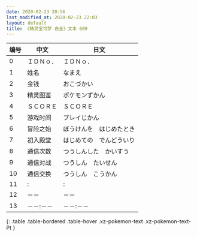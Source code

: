 ```yaml
---
date: 2020-02-23 20:56
last_modified_at: 2020-02-23 22:03
layout: default
title: 《精灵宝可梦 白金》文本 609
---
```

| 编号 | 中文 | 日文 |
| ---- | ---- | ---- |
| 0 | ＩＤＮｏ． | ＩＤＮｏ． |
| 1 | 姓名 | なまえ |
| 2 | 金钱 | おこづかい |
| 3 | 精灵图鉴 | ポケモンずかん |
| 4 | ＳＣＯＲＥ | ＳＣＯＲＥ |
| 5 | 游戏时间 | プレイじかん |
| 6 | 冒险之始 | ぼうけんを　はじめたとき |
| 7 | 初入殿堂 | はじめての　でんどういり |
| 8 | 通信次数 | つうしんした　かいすう |
| 9 | 通信对战 | つうしん　たいせん |
| 10 | 通信交换 | つうしん　こうかん |
| 11 | : | : |
| 12 | －－ | －－ |
| 13 | －－:－－ | －－:－－ |
{: .table .table-bordered .table-hover .xz-pokemon-text .xz-pokemon-text-Pt }